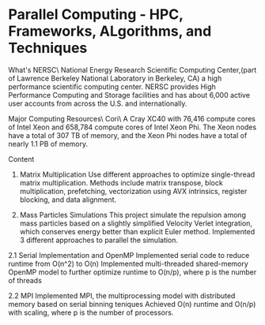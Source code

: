 # Parallel Computing - HPC, Frameworks, ALgorithms, and Techniques

What's NERSC\\
National Energy Research Scientific Computing Center,(part of Lawrence Berkeley National Laboratory in Berkeley, CA) a high performance scientific computing center. NERSC provides High Performance Computing and Storage facilities and has about 6,000 active user accounts from across the U.S. and internationally. 

Major Computing Resources\\
Cori\\
A Cray XC40 with 76,416 compute cores of Intel Xeon and 658,784 compute cores of Intel Xeon Phi. The Xeon nodes have a total of 307 TB of memory, and the Xeon Phi nodes have a total of nearly 1.1 PB of memory.

Content
1. Matrix Multiplication
Use different approaches to optimize single-thread matrix multiplication. Methods include matrix transpose, block multiplication, prefetching, vectorization using AVX intrinsics, register blocking, and data alignment.

2. Mass Particles Simulations
This project simulate the repulsion among mass particles based on a slightly simplified Velocity Verlet integration, which conserves energy better than explicit Euler method. Implemented 3 different approaches to parallel the simulation.

2.1 Serial Implementation and OpenMP
Implemented serial code to reduce runtime from O(n^2) to O(n)
Implemented multi-threaded shared-memory OpenMP model to further optimize runtime to O(n/p), where p is the number of threads

2.2 MPI
Implemented MPI, the multiprocessing model with distributed memory based on serial binning teniques
Achieved O(n) runtime and O(n/p) with scaling, where p is the number of processors.
